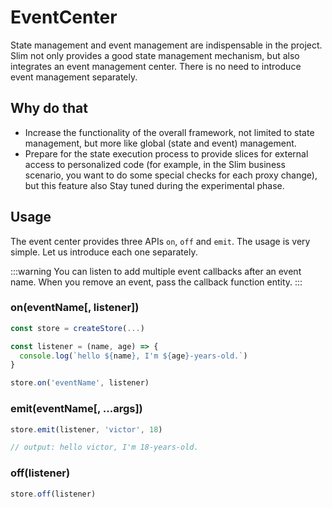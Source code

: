 # EventCenter

State management and event management are indispensable in the project. Slim not only provides a good state management mechanism, but also integrates an event management center. There is no need to introduce event management separately.

## Why do that
* Increase the functionality of the overall framework, not limited to state management, but more like global (state and event) management.
* Prepare for the state execution process to provide slices for external access to personalized code (for example, in the Slim business scenario, you want to do some special checks for each proxy change), but this feature also Stay tuned during the experimental phase.

## Usage

The event center provides three APIs `on`, `off` and `emit`. The usage is very simple. Let us introduce each one separately.

:::warning
You can listen to add multiple event callbacks after an event name. When you remove an event, pass the callback function entity.
:::

### on(eventName[, listener])
```javascript
const store = createStore(...)

const listener = (name, age) => { 
  console.log(`hello ${name}, I'm ${age}-years-old.`) 
}

store.on('eventName', listener)
```

### emit(eventName[, ...args])

```javascript
store.emit(listener, 'victor', 18)

// output: hello victor, I'm 18-years-old.
```

### off(listener)

```javascript
store.off(listener)
```
